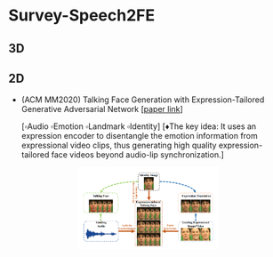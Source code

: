 # Survey-Speech2FE

## 3D


## 2D

- (ACM MM2020) Talking Face Generation with Expression-Tailored Generative
Adversarial Network [[paper link](https://dl.acm.org/doi/abs/10.1145/3394171.3413844)] 

  [:white_small_square:Audio :white_small_square:Emotion :white_small_square:Landmark :white_small_square:Identity]
  [:diamonds:The key idea: It uses an expression encoder to disentangle the emotion information from expressional video clips, thus generating high quality expression-tailored face videos beyond audio-lip
synchronization.]

<p align="center"><img width="50%" src="imgs/ET-GAN.png"/></p>